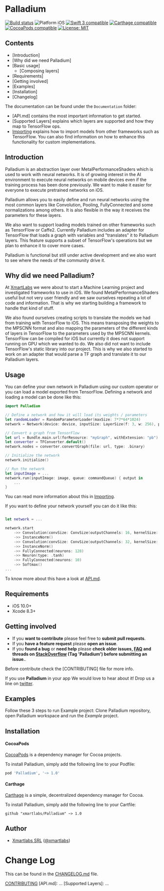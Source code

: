 # Palladium

<p align="left">
<a href="https://travis-ci.org/xmartlabs/Palladium"><img src="https://travis-ci.org/xmartlabs/Palladium.svg?branch=master" alt="Build status" /></a>
<img src="https://img.shields.io/badge/platform-iOS-blue.svg?style=flat" alt="Platform iOS" />
<a href="https://developer.apple.com/swift"><img src="https://img.shields.io/badge/swift3-compatible-4BC51D.svg?style=flat" alt="Swift 3 compatible" /></a>
<a href="https://github.com/Carthage/Carthage"><img src="https://img.shields.io/badge/Carthage-compatible-4BC51D.svg?style=flat" alt="Carthage compatible" /></a>
<a href="https://cocoapods.org/pods/Palladium"><img src="https://img.shields.io/cocoapods/v/Palladium.svg" alt="CocoaPods compatible" /></a>
<a href="https://raw.githubusercontent.com/xmartlabs/Palladium/master/LICENSE"><img src="http://img.shields.io/badge/license-MIT-blue.svg?style=flat" alt="License: MIT" /></a>
</p>

## Contents
* [Introduction]
* [Why did we need Palladium]
* [Basic usage]
    - [Composing layers]
* [Requirements]
* [Getting involved]
* [Examples]
* [Installation]
* [Changelog]

The documentation can be found under the `Documentation` folder:
* [API.md] contains the most important information to get started.
* [Supported Layers] explains which layers are supported and how they map to TensorFlow ops.
* [Importing] explains how to import models from other frameworks such as TensorFlow. You can also find information on how to enhance this functionality for custom implementations.

## Introduction

Palladium is an abstraction layer over MetalPerformanceShaders which is used to work with neural networks. It is of growing interest in the AI environment to execute neural networks on mobile devices even if the training process has been done previously. We want to make it easier for everyone to execute pretrained networks on iOS.

Palladium allows you to easily define and run neural networks using the most common layers like Convolution, Pooling, FullyConnected and some normalizations among others. It is also flexible in the way it receives the parameters for these layers.

We also want to support loading models trained on other frameworks such as TensorFlow or Caffe2. Currently Palladium includes an adapter for TensorFlow that loads a graph with variables and "translates" it to Palladium layers. This feature supports a subset of TensorFlow's operations but we plan to enhance it to cover more cases.

Palladium is functional but still under active development and we also want to see where the needs of the community drive it.

## Why did we need Palladium?

At [XmartLabs] we were about to start a Machine Learning project and investigated frameworks to use in iOS. We found MetalPerformanceShaders useful but not very user friendly and we saw ourselves repeating a lot of code and information. That is why we starting building a framework to handle that kind of stuff.

We also found ourselves creating scripts to translate the models we had from training with TensorFlow to iOS. This means transposing the weights to the MPSCNN format and also mapping the parameters of the different kinds of layers in TensorFlow to the parameters used by the MPSCNN kernels. TensorFlow can be compiled for iOS but currently it does not support running on GPU which we wanted to do. We also did not want to include TensorFlow's static library into our project. This is why we also started to work on an adapter that would parse a TF graph and translate it to our Palladium layers. 

## Usage

You can define your own network in Palladium using our custom operator or you can load a model exported from TensorFlow. Defining a network and loading a model can be done like this:

```swift
import Palladium

// Define a network and how it will load its weights / parameters
let randomLoader = RandomParameterLoader(maxSize: 7*7*64*1024)
network = Network(device: device, inputSize: LayerSize(f: 3, w: 256), parameterLoader: randomLoader)

// Convert a graph from TensorFlow
let url = Bundle.main.url(forResource: "myGraph", withExtension: "pb")!
let converter = TFConverter.default()
network.nodes = converter.convertGraph(file: url, type: .binary)

// Initialize the network
network.initialize()

// Run the network
let inputImage = ...
network.run(inputImage: image, queue: commandQueue) { output in
    ...
}
```

You can read more information about this in [Importing](Documentation/Importing.md).

If you want to define your network yourself you can do it like this:

```swift

let network = ...

network.start
    ->> Convolution(convSize: ConvSize(outputChannels: 16, kernelSize: 3, stride: 2))
    ->> InstanceNorm()
    ->> Convolution(convSize: ConvSize(outputChannels: 32, kernelSize: 3, stride: 2), neuronType: .relu)
    ->> InstanceNorm()
    ->> FullyConnected(neurons: 128)
    ->> Neuron(type: .tanh)
    ->> FullyConnected(neurons: 10)
    ->> Softmax()
...
```

To know more about this have a look at [API.md](Documentation/API.md).


## Requirements

* iOS 10.0+
* Xcode 8.3+

## Getting involved

* If you **want to contribute** please feel free to **submit pull requests**.
* If you **have a feature request** please **open an issue**.
* If you **found a bug** or **need help** please **check older issues, [FAQ](#faq) and threads on [StackOverflow](http://stackoverflow.com/questions/tagged/Palladium) (Tag 'Palladium') before submitting an issue.**.

Before contribute check the [CONTRIBUTING] file for more info.

If you use **Palladium** in your app We would love to hear about it! Drop us a line on [twitter](https://twitter.com/xmartlabs).

## Examples

Follow these 3 steps to run Example project: Clone Palladium repository, open Palladium workspace and run the *Example* project.

## Installation

#### CocoaPods

[CocoaPods](https://cocoapods.org/) is a dependency manager for Cocoa projects.

To install Palladium, simply add the following line to your Podfile:

```ruby
pod 'Palladium', '~> 1.0'
```

#### Carthage

[Carthage](https://github.com/Carthage/Carthage) is a simple, decentralized dependency manager for Cocoa.

To install Palladium, simply add the following line to your Cartfile:

```ogdl
github "xmartlabs/Palladium" ~> 1.0
```

## Author

* [Xmartlabs SRL](https://github.com/xmartlabs) ([@xmartlabs](https://twitter.com/xmartlabs))


# Change Log

This can be found in the [CHANGELOG.md](CHANGELOG.md) file.

<!-- Links -->
[XmartLabs]: http://xmartlabs.com
[Importing]: ...
[CONTRIBUTING](https://github.com/xmartlabs/Palladium/blob/master/CONTRIBUTING.md)
[API.md]: ...
[Supported Layers]: ...